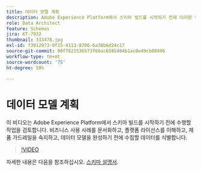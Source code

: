 ```yaml
---
title: 데이터 모델 계획
description: Adobe Experience Platform에서 스키마 빌드를 시작하기 전에 이러한 작업을 수행합니다.
role: Data Architect
feature: Schemas
jira: KT-7932
thumbnail: 333478.jpg
exl-id: f3912973-0f15-4113-8706-6a36b6d24c17
source-git-commit: 90f7621536573f60ac6585404b1ac0e49cb08496
workflow-type: tm+mt
source-wordcount: '75'
ht-degree: 50%

---
```


# 데이터 모델 계획

이 비디오는 Adobe Experience Platform에서 스키마 빌드를 시작하기 전에 수행할 작업을 검토합니다. 비즈니스 사용 사례를 문서화하고, 플랫폼 라이선스를 이해하고, 제품 가드레일을 숙지하고, 데이터 모델을 완성하기 전에 수집할 데이터를 식별합니다.

>[!VIDEO](https://video.tv.adobe.com/v/333478?quality=12&learn=on)

자세한 내용은 다음을 참조하십시오. [스키마 설명서](https://experienceleague.adobe.com/docs/experience-platform/xdm/home.html?lang=ko-KR).
